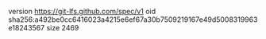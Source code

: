 version https://git-lfs.github.com/spec/v1
oid sha256:a492be0cc6416023a4215e6ef67a30b7509219167e49d5008319963e18243567
size 2469
